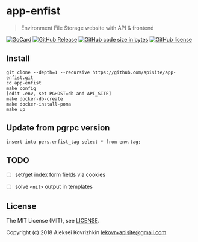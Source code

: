 # app-enfist
> Environment File Storage website with API &amp; frontend

[![GoCard][gc1]][gc2]
 [![GitHub Release][gr1]][gr2]
 [![GitHub code size in bytes][sz]]()
 [![GitHub license][gl1]][gl2]

[gc1]: https://goreportcard.com/badge/apisite/app-enfist
[gc2]: https://goreportcard.com/report/github.com/apisite/app-enfist
[gr1]: https://img.shields.io/github/release/apisite/app-enfist.svg
[gr2]: https://github.com/apisite/app-enfist/releases
[sz]: https://img.shields.io/github/languages/code-size/apisite/app-enfist.svg
[gl1]: https://img.shields.io/github/license/apisite/app-enfist.svg
[gl2]: LICENSE

## Install

```
git clone --depth=1 --recursive https://github.com/apisite/app-enfist.git
cd app-enfist
make config
[edit .env, set PGHOST=db and API_SITE]
make docker-db-create
make docker-install-poma
make up
```

## Update from pgrpc version

```
insert into pers.enfist_tag select * from env.tag;
```

## TODO

* [ ] set/get index form fields via cookies
* [ ] solve `<nil>` output in templates


## License

The MIT License (MIT), see [LICENSE](LICENSE).

Copyright (c) 2018 Aleksei Kovrizhkin <lekovr+apisite@gmail.com>

